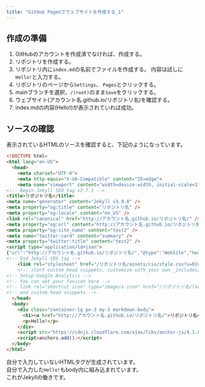 ```yaml
---
title: "GitHub Pagesでウェブサイトを作成する_1"
---
```


## 作成の準備

1. GitHubのアカウントを作成済でなければ、作成する。
1. リポジトリを作成する。
1. リポジトリ内に`index.md`の名前でファイルを作成する。
   内容は試しに`Hello!`と入力する。
1. リポジトリのページから`Settings`、 `Pages`とクリックする。
1. mainブランチを選択、`/(root)`のまま`Save`をクリックする。
1. ウェブサイト(アカウント名.github.io/リポジトリ名)を確認する。
1. index.mdの内容(Hello!)が表示されていれば成功。

## ソースの確認

表示されているHTMLのソースを確認すると、下記のようになっています。

```html
<!DOCTYPE html>
<html lang="en-US">
  <head>
    <meta charset="UTF-8">
    <meta http-equiv="X-UA-Compatible" content="IE=edge">
    <meta name="viewport" content="width=device-width, initial-scale=1">
<!-- Begin Jekyll SEO tag v2.7.1 -->
<title>リポジトリ名</title>
<meta name="generator" content="Jekyll v3.9.0" />
<meta property="og:title" content="リポジトリ名" />
<meta property="og:locale" content="en_US" />
<link rel="canonical" href="http://アカウント名.github.io/リポジトリ名/" />
<meta property="og:url" content="http://アカウント名.github.io/リポジトリ名/" />
<meta property="og:site_name" content="test2" />
<meta name="twitter:card" content="summary" />
<meta property="twitter:title" content="test2" />
<script type="application/ld+json">
{"url":"http://アカウント名.github.io/リポジトリ名/","@type":"WebSite","headline":"リポジトリ名","name":"リポジトリ名","@context":"https://schema.org"}</script>
<!-- End Jekyll SEO tag -->
    <link rel="stylesheet" href="/リポジトリ名/assets/css/style.css?v=02c487780b5baca32322ba41d7600802ba96f2af">
    <!-- start custom head snippets, customize with your own _includes/head-custom.html file -->
<!-- Setup Google Analytics -->
<!-- You can set your favicon here -->
<!-- link rel="shortcut icon" type="image/x-icon" href="/リポジトリ名/favicon.ico" -->
<!-- end custom head snippets -->
  </head>
  <body>
    <div class="container-lg px-3 my-5 markdown-body">
      <h1><a href="http://アカウント名.github.io/リポジトリ名/">リポジトリ名</a></h1>
      <p>Hello!</p>
    </div>
    <script src="https://cdnjs.cloudflare.com/ajax/libs/anchor-js/4.1.0/anchor.min.js" integrity="sha256-lZaRhKri35AyJSypXXs4o6OPFTbTmUoltBbDCbdzegg=" crossorigin="anonymous"></script>
    <script>anchors.add();</script>
  </body>
</html>
```

自分で入力していないHTMLタグが生成されています。  
自分で入力した`Hello!`もbody内に組み込まれています。  
これがJekyllの働きです。

